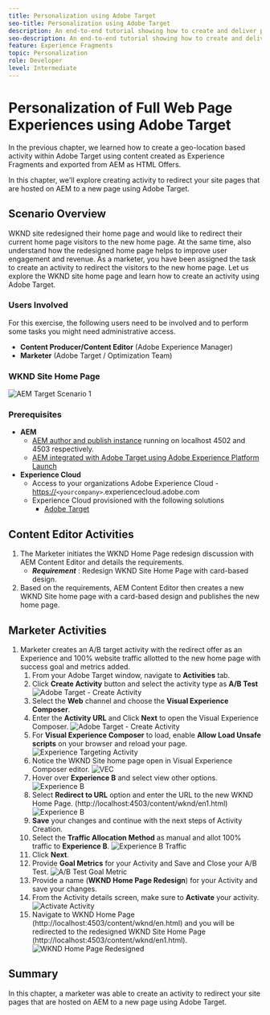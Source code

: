 ```yaml
---
title: Personalization using Adobe Target
seo-title: Personalization using Adobe Target
description: An end-to-end tutorial showing how to create and deliver personalized experience using Adobe Target.
seo-description: An end-to-end tutorial showing how to create and deliver personalized experience using Adobe Target.
feature: Experience Fragments
topic: Personalization
role: Developer
level: Intermediate
---
```


# Personalization of Full Web Page Experiences using Adobe Target

In the previous chapter, we learned how to create a geo-location based activity within Adobe Target using content created as Experience Fragments and exported from AEM as HTML Offers.

In this chapter, we'll explore creating activity to redirect your site pages that are hosted on AEM to a new page using Adobe Target.

## Scenario Overview

WKND site redesigned their home page and would like to redirect their current home page visitors to the new home page. At the same time, also understand how the redesigned home page helps to improve user engagement and revenue. As a marketer, you have been assigned the task to create an activity to redirect the visitors to the new home page. Let us explore the WKND site home page and learn how to create an activity using Adobe Target.

### Users Involved

For this exercise, the following users need to be involved and to perform some tasks you might need administrative access.

* **Content Producer/Content Editor** (Adobe Experience Manager)
* **Marketer** (Adobe Target / Optimization Team)

### WKND Site Home Page

 ![AEM Target Scenario 1](assets/personalization-use-case-2/aem-target-use-case-2.png)

### Prerequisites

* **AEM**
  * [AEM author and publish instance](./implementation.md#getting-aem) running on localhost 4502 and 4503 respectively.
  * [AEM integrated with Adobe Target using Adobe Experience Platform Launch](./using-launch-adobe-io.md#aem-target-using-launch-by-adobe)
* **Experience Cloud**
  * Access to your organizations Adobe Experience Cloud - <https://>`<yourcompany>`.experiencecloud.adobe.com
  * Experience Cloud provisioned with the following solutions
    * [Adobe Target](https://experiencecloud.adobe.com)

## Content Editor Activities

1. The Marketer initiates the WKND Home Page redesign discussion with AEM Content Editor and details the requirements.
   * ***Requirement*** : Redesign WKND Site Home Page with card-based design.
2. Based on the requirements, AEM Content Editor then creates a new WKND Site home page with a card-based design and publishes the new home page.

## Marketer Activities

1. Marketer creates an A/B target activity with the redirect offer as an Experience and 100% website traffic allotted to the new home page with success goal and metrics added.
   1. From your Adobe Target window, navigate to **Activities** tab.
   2. Click **Create Activity** button and select the activity type as **A/B Test**
    ![Adobe Target - Create Activity](assets/personalization-use-case-2/create-ab-activity.png)
   3. Select the **Web** channel and choose the **Visual Experience Composer**.
   4. Enter the **Activity URL** and Click **Next** to open the Visual Experience Composer.
    ![Adobe Target - Create Activity](assets/personalization-use-case-2/create-activity-ab-name.png)
   5. For **Visual Experience Composer** to load, enable **Allow Load Unsafe scripts** on your browser and reload your page.
    ![Experience Targeting Activity](assets/personalization-use-case-1/load-unsafe-scripts.png)
   6. Notice the WKND Site home page open in Visual Experience Composer editor.
    ![VEC](assets/personalization-use-case-2/vec.png)
   7. Hover over **Experience B** and select view other options.
    ![Experience B](assets/personalization-use-case-2/redirect-url.png)
   8. Select **Redirect to URL** option and enter the URL to the new WKND Home Page. (http://localhost:4503/content/wknd/en1.html)
    ![Experience B](assets/personalization-use-case-2/redirect-url-2.png)
   9. **Save** your changes and continue with the next steps of Activity Creation.
   10. Select the **Traffic Allocation Method** as manual and allot 100% traffic to **Experience B**.
    ![Experience B Traffic](assets/personalization-use-case-2/traffic.png)
   11. Click **Next**.
   12. Provide **Goal Metrics** for your Activity and Save and Close your A/B Test.
    ![A/B Test Goal Metric](assets/personalization-use-case-2/goal-metric.png)
   13. Provide a name (**WKND Home Page Redesign**) for your Activity and save your changes.
   14. From the Activity details screen, make sure to **Activate** your activity.
    ![Activate Activity](assets/personalization-use-case-2/ab-activate.png)
   15. Navigate to WKND Home Page (http://localhost:4503/content/wknd/en.html) and you will be redirected to the redesigned WKND Site Home Page (http://localhost:4503/content/wknd/en1.html).
     ![WKND Home Page Redesigned](assets/personalization-use-case-2/WKND-home-page-redesign.png)

## Summary

In this chapter, a marketer was able to create an activity to redirect your site pages that are hosted on AEM to a new page using Adobe Target.
